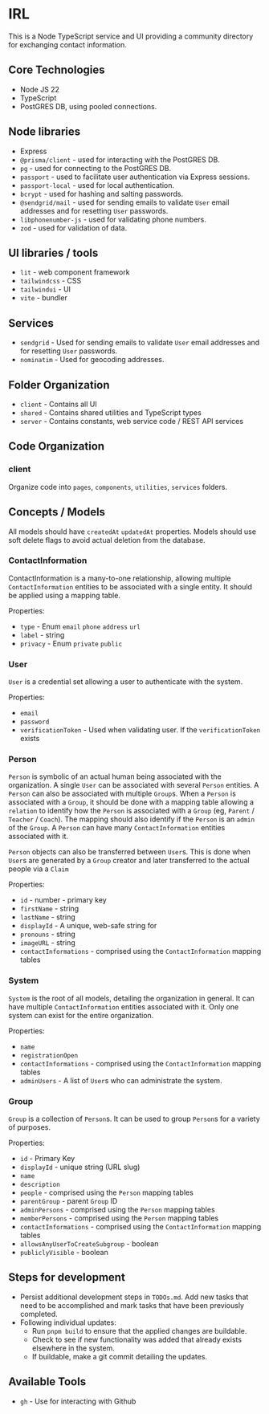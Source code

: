 # IRL
This is a Node TypeScript service and UI providing a community directory for exchanging contact information.

## Core Technologies
* Node JS 22
* TypeScript
* PostGRES DB, using pooled connections.

## Node libraries
* Express
* `@prisma/client` - used for interacting with the PostGRES DB.
* `pg` - used for connecting to the PostGRES DB.
* `passport` - used to facilitate user authentication via Express sessions.
* `passport-local` - used for local authentication.
* `bcrypt` - used for hashing and salting passwords.
* `@sendgrid/mail` - used for sending emails to validate `User` email addresses and for resetting `User` passwords.
* `libphonenumber-js` - used for validating phone numbers.
* `zod` - used for validation of data.

## UI libraries / tools
* `lit` - web component framework
* `tailwindcss` - CSS
* `tailwindui` - UI
* `vite` - bundler

## Services
* `sendgrid` - Used for sending emails to validate `User` email addresses and for resetting `User` passwords.
* `nominatim` - Used for geocoding addresses.

## Folder Organization
* `client` - Contains all UI
* `shared` - Contains shared utilities and TypeScript types
* `server` - Contains constants, web service code / REST API services

## Code Organization

### client
Organize code into `pages`, `components`, `utilities`, `services` folders.

## Concepts / Models
All models should have `createdAt` `updatedAt` properties.
Models should use soft delete flags to avoid actual deletion from the database.

### ContactInformation
ContactInformation is a many-to-one relationship, allowing multiple `ContactInformation` entities to be associated with a single entity.
It should be applied using a mapping table.

Properties:
* `type` - Enum `email` `phone` `address` `url`
* `label` - string
* `privacy` - Enum `private` `public`

### User
`User` is a credential set allowing a user to authenticate with the system.

Properties:
* `email`
* `password`
* `verificationToken` - Used when validating user.  If the `verificationToken` exists

### Person
`Person` is symbolic of an actual human being associated with the organization.  A single `User` can be associated with several `Person` entities.
A `Person` can also be associated with multiple `Group`s.  When a `Person` is associated with a `Group`, it should be done with a mapping table allowing a `relation` to identify how the `Person` is associated with a `Group` (eg, `Parent` / `Teacher` / `Coach`).  The mapping should also identify if the `Person` is an `admin` of the `Group`.  A `Person` can have many `ContactInformation` entities associated with it.

`Person` objects can also be transferred between `User`s.  This is done when `User`s are generated by a `Group` creator and later transferred to the actual people via a `Claim`

Properties:
* `id` - number - primary key 
* `firstName` - string
* `lastName` - string
* `displayId` - A unique, web-safe string for 
* `pronouns` - string
* `imageURL` - string
* `contactInformations` - comprised using the `ContactInformation` mapping tables

### System
`System` is the root of all models, detailing the organization in general.
It can have multiple `ContactInformation` entities associated with it.
Only one system can exist for the entire organization.

Properties:
* `name`
* `registrationOpen`
* `contactInformations` - comprised using the `ContactInformation` mapping tables
* `adminUsers` - A list of `User`s who can administrate the system.

### Group
`Group` is a collection of `Person`s.  It can be used to group `Person`s for a variety of purposes.

Properties:
* `id` - Primary Key
* `displayId` - unique string (URL slug)
* `name`
* `description`
* `people` - comprised using the `Person` mapping tables
* `parentGroup` - parent `Group` ID
* `adminPersons` - comprised using the `Person` mapping tables
* `memberPersons` - comprised using the `Person` mapping tables
* `contactInformations` - comprised using the `ContactInformation` mapping tables
* `allowsAnyUserToCreateSubgroup` - boolean
* `publiclyVisible` - boolean

## Steps for development
* Persist additional development steps in `TODOs.md`.  Add new tasks that need to be accomplished and mark tasks that have been previously completed.
* Following individual updates:
    * Run `pnpm build` to ensure that the applied changes are buildable.
    * Check to see if new functionality was added that already exists elsewhere in the system.
    * If buildable, make a git commit detailing the updates.

## Available Tools
* `gh` - Use for interacting with Github